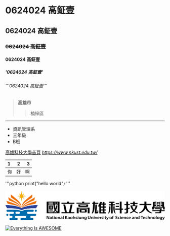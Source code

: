 # 0624024 高鉦壹

## 0624024 高鉦壹

### ~~0624024 高鉦壹~~

#### 0624024 高鉦壹

##### '0624024 高鉦壹'

###### '''0624024 高鉦壹'''

> **高雄市**
>> 楠梓區

___

* 資訊管理系
* 三年級
* B班

[高雄科技大學首頁](https://www.nkust.edu.tw/)
*<https://www.nkust.edu.tw/>*

|   1   |   2   |   3   |
|:------|:-----:|------:|
|   你  |   好  |   啊  |

'''python
print("hello world")
'''

![NKUST](nkust.png "高雄科大")

[![Everything Is AWESOME](https://img.youtube.com/vi/StTqXEQ2l-Y/0.jpg)](https://www.youtube.com/watch?v=StTqXEQ2l-Y "Everything Is AWESOME")
